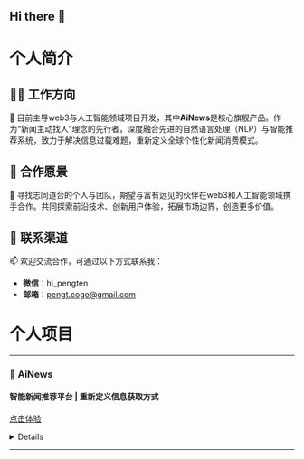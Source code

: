 ## Hi there 👋
# 个人简介
## 👨‍💻 工作方向
🔭 目前主导web3与人工智能领域项目开发，其中**AiNews**是核心旗舰产品。作为“新闻主动找人”理念的先行者，深度融合先进的自然语言处理（NLP）与智能推荐系统，致力于解决信息过载难题，重新定义全球个性化新闻消费模式。

## 🤝 合作愿景
👯 寻找志同道合的个人与团队，期望与富有远见的伙伴在web3和人工智能领域携手合作。共同探索前沿技术、创新用户体验，拓展市场边界，创造更多价值。

## 📮 联系渠道
📫 欢迎交流合作，可通过以下方式联系我：
- **微信**：hi_pengten
- **邮箱**：pengt.cogo@gmail.com 

# 个人项目
---
### 🧠 **AiNews**  
#### 智能新闻推荐平台 | 重新定义信息获取方式  
[点击体验](http://ainews.ownworld.world)
<details>
  
**核心理念**  
打破传统“人找新闻”的被动模式，让 **AI 驱动新闻主动匹配用户需求**，从根源解决信息过载与筛选难题。  

**核心优势**  
- 🧩 **自然语言理解**：基于 Transformer 架构，深度解析用户兴趣描述，实现超越关键词的语义级匹配  
- 🎯 **95% 推荐准确率**：依托 NLP 深度学习算法，从 500+ 全球权威新闻源中精准筛选  
- ⚡ **5分钟突发推送**：实时监控热点事件，极速传递关键信息  
- 🌐 **多语言无缝切换**：中英文界面自由切换，全球视野本土化呈现  

**目标用户**  
科技从业者、投资人、知识工作者、媒体人等对信息质量与获取效率有高要求的专业群体。  

**体验智能新闻，告别信息焦虑**  
*让 AI 成为你的专属新闻助理*  
</details>

---

